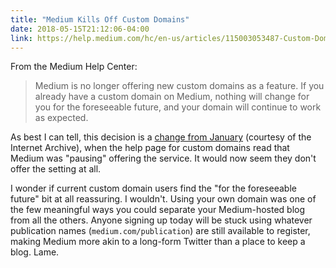 ```yaml
---
title: "Medium Kills Off Custom Domains"
date: 2018-05-15T21:12:06-04:00
link: https://help.medium.com/hc/en-us/articles/115003053487-Custom-Domain-FAQ
---
```

From the Medium Help Center: 

> Medium is no longer offering new custom domains as a feature. If you already have a custom domain on Medium, nothing will change for you for the foreseeable future, and your domain will continue to work as expected.

As best I can tell, this decision is a [change from January][help] (courtesy of the Internet Archive), when the help page for custom domains read that Medium was "pausing" offering the service. It would now seem they don't offer the setting at all. 

I wonder if current custom domain users find the "for the foreseeable future" bit at all reassuring. I wouldn't. Using your own domain was one of the few meaningful ways you could separate your Medium-hosted blog from all the others. Anyone signing up today will be stuck using whatever publication names (`medium.com/publication`) are still available to register, making Medium more akin to a long-form Twitter than a place to keep a blog. Lame. 

[tvds]: https://itheo.nl/medium-stopped-offering-custom-domains-43e4b375151d
[help]: https://web.archive.org/web/20180103074558/https://help.medium.com/hc/en-us/articles/115005579728-Custom-domains-on-Medium